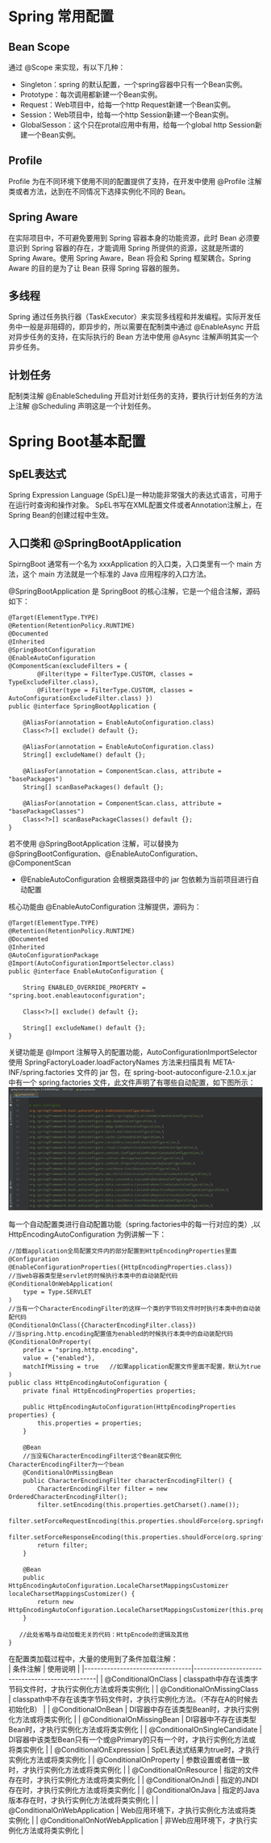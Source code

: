 # Spring 常用配置
## Bean Scope
通过 @Scope 来实现，有以下几种：
* Singleton：spring 的默认配置，一个spring容器中只有一个Bean实例。
* Prototype：每次调用都新建一个Bean实例。
* Request：Web项目中，给每一个http Request新建一个Bean实例。
* Session：Web项目中，给每一个http Session新建一个Bean实例。
* GlobalSesson：这个只在protal应用中有用，给每一个global http Session新建一个Bean实例。

## Profile
Profile 为在不同环境下使用不同的配置提供了支持，在开发中使用 @Profile 注解类或者方法，达到在不同情况下选择实例化不同的 Bean。

## Spring Aware
在实际项目中，不可避免要用到 Spring 容器本身的功能资源，此时 Bean 必须要意识到 Spring 容器的存在，才能调用 Spring 所提供的资源，这就是所谓的 Spring Aware。使用 Spring Aware，Bean 将会和 Spring 框架耦合。Spring Aware 的目的是为了让 Bean 获得 Spring 容器的服务。

## 多线程
Spring 通过任务执行器（TaskExecutor）来实现多线程和并发编程。实际开发任务中一般是非阻碍的，即异步的，所以需要在配制类中通过 @EnableAsync 开启对异步任务的支持，在实际执行的 Bean 方法中使用 @Async 注解声明其实一个异步任务。

## 计划任务
配制类注解 @EnableScheduling 开启对计划任务的支持，要执行计划任务的方法上注解 @Scheduling 声明这是一个计划任务。


# Spring Boot基本配置
## SpEL表达式
Spring Expression Language (SpEL)是一种功能非常强大的表达式语言，可用于在运行时查询和操作对象。 SpEL书写在XML配置文件或者Annotation注解上，在Spring Bean的创建过程中生效。  


## 入口类和 @SpringBootApplication
SpirngBoot 通常有一个名为 xxxApplication 的入口类，入口类里有一个 main 方法，这个 main 方法就是一个标准的 Java 应用程序的入口方法。

@SpringBootApplication 是 SpringBoot 的核心注解，它是一个组合注解，源码如下：  
```
@Target(ElementType.TYPE)
@Retention(RetentionPolicy.RUNTIME)
@Documented
@Inherited
@SpringBootConfiguration
@EnableAutoConfiguration
@ComponentScan(excludeFilters = {
		@Filter(type = FilterType.CUSTOM, classes = TypeExcludeFilter.class),
		@Filter(type = FilterType.CUSTOM, classes = AutoConfigurationExcludeFilter.class) })
public @interface SpringBootApplication {

	@AliasFor(annotation = EnableAutoConfiguration.class)
	Class<?>[] exclude() default {};

	@AliasFor(annotation = EnableAutoConfiguration.class)
	String[] excludeName() default {};

	@AliasFor(annotation = ComponentScan.class, attribute = "basePackages")
	String[] scanBasePackages() default {};

	@AliasFor(annotation = ComponentScan.class, attribute = "basePackageClasses")
	Class<?>[] scanBasePackageClasses() default {};
}
```
若不使用 @SpringBootApplication 注解，可以替换为 @SpringBootConfiguration、@EnableAutoConfiguration、@ComponentScan  

* @EnableAutoConfiguration 会根据类路径中的 jar 包依赖为当前项目进行自动配置

核心功能由 @EnableAutoConfiguration 注解提供，源码为：  
```
@Target(ElementType.TYPE)
@Retention(RetentionPolicy.RUNTIME)
@Documented
@Inherited
@AutoConfigurationPackage
@Import(AutoConfigurationImportSelector.class)
public @interface EnableAutoConfiguration {

	String ENABLED_OVERRIDE_PROPERTY = "spring.boot.enableautoconfiguration";

	Class<?>[] exclude() default {};

	String[] excludeName() default {};
}
```
关键功能是 @Import 注解导入的配置功能，AutoConfigurationImportSelector 使用 SpringFactoryLoader.loadFactoryNames 方法来扫描具有 META-INF/spring.factories 文件的 jar 包，在 spring-boot-autoconfigure-2.1.0.x.jar 中有一个 spring.factories 文件，此文件声明了有哪些自动配置，如下图所示：  
![](https://github.com/JianMin-Xie/Learning-Note/blob/master/pic/spring.factories文件.jpg)  

每一个自动配置类进行自动配置功能（spring.factories中的每一行对应的类）,以 HttpEncodingAutoConfiguration 为例讲解一下：  
```
//加载application全局配置文件内的部分配置到HttpEncodingProperties里面
@Configuration
@EnableConfigurationProperties({HttpEncodingProperties.class}) 
//当web容器类型是servlet的时候执行本类中的自动装配代码
@ConditionalOnWebApplication(
    type = Type.SERVLET
)
//当有一个CharacterEncodingFilter的这样一个类的字节码文件时时执行本类中的自动装配代码
@ConditionalOnClass({CharacterEncodingFilter.class})
//当spring.http.encoding配置值为enabled的时候执行本类中的自动装配代码
@ConditionalOnProperty(
    prefix = "spring.http.encoding",
    value = {"enabled"},
    matchIfMissing = true   //如果application配置文件里面不配置，默认为true
)
public class HttpEncodingAutoConfiguration {
    private final HttpEncodingProperties properties;

    public HttpEncodingAutoConfiguration(HttpEncodingProperties properties) {
        this.properties = properties;
    }

    @Bean
    //当没有CharacterEncodingFilter这个Bean就实例化CharacterEncodingFilter为一个bean
    @ConditionalOnMissingBean
    public CharacterEncodingFilter characterEncodingFilter() {
        CharacterEncodingFilter filter = new OrderedCharacterEncodingFilter();
        filter.setEncoding(this.properties.getCharset().name());
        filter.setForceRequestEncoding(this.properties.shouldForce(org.springframework.boot.autoconfigure.http.HttpEncodingProperties.Type.REQUEST));
        filter.setForceResponseEncoding(this.properties.shouldForce(org.springframework.boot.autoconfigure.http.HttpEncodingProperties.Type.RESPONSE));
        return filter;
    }

    @Bean
    public HttpEncodingAutoConfiguration.LocaleCharsetMappingsCustomizer localeCharsetMappingsCustomizer() {
        return new HttpEncodingAutoConfiguration.LocaleCharsetMappingsCustomizer(this.properties);
    }
    
   //此处省略与自动加载无关的代码：HttpEncode的逻辑及其他
}
```
在配置类加载过程中，大量的使用到了条件加载注解：  
| 条件注解                            | 使用说明                                           |
|---------------------------------|------------------------------------------------|
| @ConditionalOnClass             | classpath中存在该类字节码文件时，才执行实例化方法或将类实例化            |
| @ConditionalOnMissingClass      | classpath中不存在该类字节码文件时，才执行实例化方法。（不存在A的时候去初始化B）  |
| @ConditionalOnBean              | DI容器中存在该类型Bean时，才执行实例化方法或将类实例化                 |
| @ConditionalOnMissingBean       | DI容器中不存在该类型Bean时，才执行实例化方法或将类实例化                |
| @ConditionalOnSingleCandidate   | DI容器中该类型Bean只有一个或@Primary的只有一个时，才执行实例化方法或将类实例化 |
| @ConditionalOnExpression        | SpEL表达式结果为true时，才执行实例化方法或将类实例化                 |
| @ConditionalOnProperty          | 参数设置或者值一致时，才执行实例化方法或将类实例化                      |
| @ConditionalOnResource          | 指定的文件存在时，才执行实例化方法或将类实例化                        |
| @ConditionalOnJndi              | 指定的JNDI存在时，才执行实例化方法或将类实例化                      |
| @ConditionalOnJava              | 指定的Java版本存在时，才执行实例化方法或将类实例化                    |
| @ConditionalOnWebApplication    | Web应用环境下，才执行实例化方法或将类实例化                        |
| @ConditionalOnNotWebApplication | 非Web应用环境下，才执行实例化方法或将类实例化                       |






